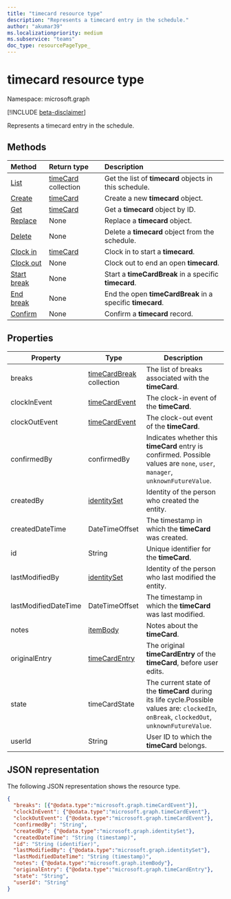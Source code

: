 ```yaml
---
title: "timecard resource type"
description: "Represents a timecard entry in the schedule."
author: "akumar39"
ms.localizationpriority: medium
ms.subservice: "teams"
doc_type: resourcePageType_
---
```


# timecard resource type

Namespace: microsoft.graph

[!INCLUDE [beta-disclaimer](../../includes/beta-disclaimer.md)]

Represents a timecard entry in the schedule.

## Methods

| Method       | Return type  |Description|
|:---------------|:--------|:----------|
|[List](../api/timecard-list.md) | [timeCard](timecard.md) collection | Get the list of **timecard** objects in this schedule.|
|[Create](../api/timecard-post.md) | [timeCard](timecard.md) | Create a new **timecard** object.|
|[Get](../api/timecard-get.md) | [timeCard](timecard.md) | Get a **timecard** object by ID.|
|[Replace](../api/timecard-replace.md) | None | Replace a **timecard** object.|
|[Delete](../api/timecard-delete.md) | None | Delete a **timecard** object from the schedule.|
|[Clock in](../api/timecard-clockin.md) | [timeCard](timecard.md) | Clock in to start a **timecard**.|
|[Clock out](../api/timecard-clockout.md) | None | Clock out to end an open **timecard**.|
|[Start break](../api/timecard-startbreak.md) | None | Start a **timeCardBreak** in a specific **timecard**.|
|[End break](../api/timecard-endbreak.md) | None | End the open **timeCardBreak** in a specific **timecard**.|
|[Confirm](../api/timecard-confirm.md) | None | Confirm a **timecard** record.|

## Properties
|Property               |Type           |Description                                                                |
|-----------------------|---------------|---------------------------------------------------------------------------|
| breaks 	|[timeCardBreak](timecardbreak.md) collection  |The list of breaks associated with the **timeCard**.|
| clockInEvent       |[timeCardEvent](../resources/timecardevent.md)    | The clock-in event of the **timeCard**. |
| clockOutEvent			        |[timeCardEvent](../resources/timecardevent.md)  |The clock-out event of the **timeCard**. |
| confirmedBy |confirmedBy    | Indicates whether this **timeCard** entry is confirmed. Possible values are `none`, `user`, `manager`, `unknownFutureValue`.|
|createdBy|[identitySet](identityset.md)| Identity of the person who created the entity. |
|createdDateTime|DateTimeOffset| The timestamp in which the **timeCard** was created. |
| id			        |String  |Unique identifier for the **timeCard**.|
|lastModifiedBy| [identitySet](identityset.md)| Identity of the person who last modified the entity.|
|lastModifiedDateTime|DateTimeOffset| The timestamp in which the **timeCard** was last modified.|
| notes			        | [itemBody](itembody.md)  |Notes about the **timeCard**. |
| originalEntry| [timeCardEntry](../resources/timecardentry.md) | The original **timeCardEntry** of the **timeCard**, before user edits. |
| state 		        |timeCardState  | The current state of the **timeCard** during its life cycle.Possible values are: `clockedIn`, `onBreak`, `clockedOut`, `unknownFutureValue`.|
| userId			        |String |User ID to which  the **timeCard** belongs. |

## JSON representation

The following JSON representation shows the resource type.

<!-- {
  "blockType": "resource",
  "keyProperty": "id",
  "@odata.type": "microsoft.graph.timeCard",
   "baseType":"microsoft.graph.changeTrackedEntity"
}-->

```json
{
  "breaks": [{"@odata.type":"microsoft.graph.timeCardEvent"}],
  "clockInEvent": {"@odata.type":"microsoft.graph.timeCardEvent"},
  "clockOutEvent": {"@odata.type":"microsoft.graph.timeCardEvent"},
  "confirmedBy": "String",
  "createdBy": {"@odata.type":"microsoft.graph.identitySet"},
  "createdDateTime": "String (timestamp)",
  "id": "String (identifier)",
  "lastModifiedBy": {"@odata.type":"microsoft.graph.identitySet"},
  "lastModifiedDateTime": "String (timestamp)",
  "notes": {"@odata.type":"microsoft.graph.itemBody"},
  "originalEntry": {"@odata.type":"microsoft.graph.timeCardEntry"},
  "state": "String",
  "userId": "String"
}
```

<!-- uuid: 8fcb5dbc-d5aa-4681-8e31-b001d5168d79
2015-10-25 14:57:30 UTC -->
<!--
{
  "type": "#page.annotation",
  "description": "timeCard resource",
  "keywords": "",
  "section": "documentation",
  "tocPath": "",
  "suppressions": []
}
-->
